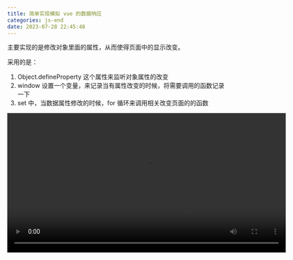 ```yaml
---
title: 简单实现模拟 vue 的数据响应
categories: js-end
date: 2023-07-28 22:45:48
---
```


主要实现的是修改对象里面的属性，从而使得页面中的显示改变。

采用的是：
1. Object.defineProperty 这个属性来监听对象属性的改变
2. window 设置一个变量，来记录当有属性改变的时候，将需要调用的函数记录一下
3. set 中，当数据属性修改的时候，for 循环来调用相关改变页面的的函数

<!-- more -->

<video id="video" controls="controls" preload="load" poster="" width="640">
  <source id="mp4" src="http://shuy.cc/images/img-folder/2023/vue.mp4" type="video/mp4">
</videos>

```html
<!DOCTYPE html>
<html lang="en">
<head>
  <meta charset="UTF-8">
  <meta name="viewport" content="width=device-width, initial-scale=1.0">
  <title>Document</title>
</head>
<body>
  <div class="box">
    <p id="firstName"></p>
    <p id="lastName"></p>
    <p id="age"></p>
  </div>
  姓名：<input type="text" oninput="data.name = this.value">
  年龄：<input type="number" oninput="data.age = this.value">
</body>
<script src="/hps/euv.js"></script>
<script src="/hps/indexv.js"></script>
</html>
```

```js
// indexv.js
var data = {
  name: '宋彦斌',
  age: 32
}
// 取姓
function getFirstName () {
  let dom1 = document.getElementById('firstName');
  dom1.innerHTML = '姓：' + data.name.substring(0,1)
}
// 取名
function getLastName () {
  let dom2 = document.getElementById('lastName');
  dom2.innerHTML = '名：' + data.name.substring(1)
}
// 取年龄
function getAge () {
  let dom3 = document.getElementById('age');
  dom3.innerHTML = '年龄：' + data.age
}

observe(data) // 观察数据变化
autoRun(getFirstName)
autoRun(getLastName)
autoRun(getAge)

// data.age = 333
// data.name = "张三"
// setTimeout(() => {
//   data.name = "李四"
//   data.age = 4444
// }, 1000)
```

```js
// env.js
/**
 *  观察某个对象的所有属性
 */

function observe (obj) {
  for (let key in obj) {
    let interName = obj[key]
    let funs = []
    Object.defineProperty(obj, key, {
      get () {
        // 记录那个函数用了
        if (window.__func && !funs.includes(window.__func) ) {
          funs.push(window.__func)
        }
        console.log('调用了',funs)
        return interName
      },
      set (val) {
        console.log('调用了1')
        interName = val
        // 执行用我的函数
        for (let i = 0; i < funs.length; i++) {
          funs[i](val)
        }
      }
    })
  }
}

function autoRun (fn) {
  window.__func = fn
  fn()
  window.__func = null
}
```